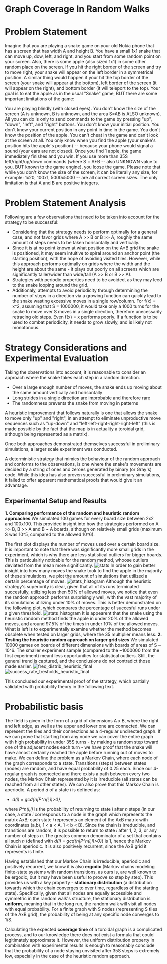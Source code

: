 # Graph Coverage In Random Walks

# Problem Statement
Imagine that you are playing a snake game on your old Nokia phone that has a screen that has width A and height B. You have a small 1x1 snake that can move up, dow, left, and right, and you start from some random point on your screen. Also, there is some apple (also sized 1x1) in some other random place on the screen. If you hit the right border of the screen and try to move right, your snake will appear on the left border in a symmetrical position. A similar thing would happen if your hit the top border of the screen (your snake will appear at the bottom), left border of the screen (it will appear on the right), and bottom border (it will teleport to the top). Your goal is to eat the apple as in the usual "Snake" game, BUT there are some important limitations of the game:

You are playing blindly (with closed eyes).
You don't know the size of the screen (A is unknown, B is unknown, and the area S=AB is ALSO unknown).
All you can do is only to send commands to the game by pressing "up", "down", "left", and "right" buttons.
You don't know your initial position.
You don't know your current position in any point in time in the game.
You don't know the position of the apple.
You can't cheat in the game and can't look at the screen at all.
You only know when you find the apple (your snake's position hits the apple's position) -- because your phone would signal a sound (your ears are not closed).
Once you find 1 apple, the game immediately finishes and you win.
If you use more than 35S left/right/up/down commands (where S = A*B -- also UNKNOWN value to you, BUT known to the game engine), you loose the game.
Please note that while you don't know the size of the screen, it can be literally any size, for example: 1x20, 100x1, 5000x5000 -- are all correct screen sizes. The only limitation is that A and B are positive integers.

# Problem Statement Analysis
Following are a few observations that need to be taken into account for the strategy to be successful:
* Considering that the strategy needs to perform optimally for a general case, and not favor grids where A >> B or B >> A, roughly the same amount of steps needs to be taken horisontally and vertically.
* Since it is at no point known at what position on the A*B grid the snake is positioned, it may seem intuitive to spiral around an anchor point (the starting position), with the hope of avoiding visited tiles. However, while this approach performs optimally on grids where the width and the height are about the same - it plays out poorly on all screens which are significantly taller/wider than wide/tall (A >> B or B >> A).
* Strategies with periodic properties need to be avoided, as they may leed to the snake looping around the grid.
* Additionaly, attempts to avoid periodicity through determining the number of steps in a direction via a growing function can quickly lead to the snake wasting excessive moves in a single row/column. For f(x) = x^2, assuming that S = 1000000, it would take only a 1000 turns for the snake to move over S moves in a single direction, therefore unecessarily retracing old steps. Even f(x) = x performs poorly. If a function is to be used to combat periodicity, it needs to grow slowly, and is likely not monotonous.
  
# Strategy Considerations and Experimental Evaluation
Taking the observations into account, it is reasonable to consider an approach where the snake takes each step in a random direction. 
* Over a large enough number of moves, the snake ends up moving about the same amount vertically and horisontally
* Long strides in a single direction are improbable and therefore rare
* The randomness prevents the snake from moving in patterns

A heuristic improvement that follows naturally is one that allows the snake to move only "up" and "right", in an attempt to eliminate unproductive move sequences such as "up-down" and "left-left-right-right-right-left" (this is made possible by the fact that the map is in actuality a toroidal grid, although being represented as a matrix).

Once both approaches demonstrated themselves successful in preliminary simulations, a larger scale experiment was conducted.

A deterministic strategy that mimics the behaviour of the random approach and conforms to the observations, is one where the snake's movements are decided by a string of ones and zeroes generated by binary (or Gray's) code. While this idea has also proven successful in preliminary simulations, it failed to offer apparent mathematical proofs that would give it an advantage.
## Experimental Setup and Results
**1. Comparing performance of the random and heuristic random approaches**
We simulated 100 games for every board size between 2x2 and 100x100. This provided insight into how the strategies performed on A >> B, B >> A and B ~ A boards, although on relatively small grids (maximum S was 10^5, compared to the allowed 10^6).

The first plot displays the number of moves used over a certain board size. It is important to note that there was significantly more small grids in the experiment, which is why there are less statistical outliers for bigger boards. This is particulairly noticable for the random method, whoose outliers deviated from the mean more significantly.
![stats](https://github.com/lkuresevic/graph_coverage_with_random_walks/blob/main/Plots/stats.png)
In order to gain better insight into how many moves the snake took to find the apple in the majority of these simulations, we plot the amount of simulations that utilized a certain percentage of moves.
![stats_histogram](https://github.com/lkuresevic/graph_coverage_with_random_walks/blob/main/Plots/stats_distribution.png)
Although the heuristic strategy's superiority is clear, given that all of its runs terminated succesfully, utilizing less then 50% of allowed moves, we notice that even the random approach performs surprisingly well, with the vast majority of its simulations utilizing under 10% of moves.
This is better demonstrated on the following plot, which compares the percentage of succesful runs under a given threshold.
![stats_histogram](https://github.com/lkuresevic/graph_coverage_with_random_walks/blob/main/Plots/stats_histograms.png)
It is appearent that the snake using the heuristic random method finds the apple in under 20% of the allowed moves, and around 97.5% of the times in under 10% of the allowed moves. What is left is to experimentally examine whether the method becomes obsolete when tested on larger grids, where the 35 multiplier means less.
**2. Testing the heuristic random approach on larger grid sizes**
We simulated 10000 games on boards of different dimensions with boards of areas of S ~ 10^6. The smaller experiment sample (compared to the ~1000000 from the first experiment) meant less opportunities for statistical outliers. Still, the general trend is captured, and the conclusions do not contradict those made earlier.
![freq_distrib_heuristic_final](https://github.com/lkuresevic/graph_coverage_with_random_walks/blob/main/Plots/freq_distrib_heuristic_final.png)
![success_rate_tresholds_heuristic_final](https://github.com/lkuresevic/graph_coverage_with_random_walks/blob/main/Plots/success_rate_thresholds_heuristic_final.png)

This concluded our experimental proof of the strategy, which partially validated with probability theory in the following text.
# Probabilistic basis
The field is given in the form of a grid of dimensions A x B, where the right and left edge, as well as the upper and lower one are connected. We can represent the tiles and their connections as a 4-regular undirected graph. If we can prove that starting from any node we can cover the entire graph with high probability in under 35S turns - by making a random step toward one of the adjacent nodes each turn - we have proof that the snake will have almost certainly reached the apple before running out of moves to make.
We can define the problem as a Markov Chain, where each node of the graph corresponds to a state. Transitions (steps) between states (nodes) are random, and have equal probability of 0.25 each. 
Since our 4-regular graph is connected and there exists a path between every two nodes, the Markov Chain represented by it is irreducible (all states can be reached from all other states).
We can also prove that this Markov Chain is aperiodic. A period *d* of a state *i* is defined as:
* *d(i) = gcd{n|P^n(i,i)>0}*,

where *P^n(i,i)* is the probability of returning to state *i* after *n* steps (in our case, a state *i* corresponds to a node in the graph which represents the matrix AxB; each state *i* represents an element of the AxB matrix with coordinates (a,b), 1 < a < A, 1 < b < B). Since the chain is irreducible, and transitions are random, it is possible to return to state *i* after 1, 2, 3, or any number of steps *n*. The greates common denominator of a set that contains all such *n* (defined with *d(i) = gcd{n|P^n(i,i)>0}*) is 1, hence the Markov Chain is aperiodic. It is also positively recurrent, since the AxB grid it represents is finite.

Having established that our Markov Chain is irreducible, aperiodic and positively recurrent, we know it is also **ergodic** (Markov chains modeling finite-state systems with random transitions, as ours is, are well known to be ergodic, but it may have been useful to proove so step by step). This provides us with a key property - **stationary distribution** (a distribution towards which the chain converges to over time, regardless of the starting state). Specifically, given that all nodes are equally accessible and symmetric in the random walk's structure, the stationary distribution is **uniform**, meaning that in the long run, the random walk will visit all nodes with equal probability. For a finite graph with S nodes (representing S tiles of the AxB grid), the probability of being at any specific node converges to 1/S.

Calculating the expected **coverage time** of a toroidal graph is a complicated process, and to our knowledge there does not exist a formula that could legitimately approximate it. However, the uniform distribution property in combination with experimental results is enough to reasonably conclude that the probability of a node staying unvisited after 35S steps is extremely low, especially in the case of the heuristic random approach. 
